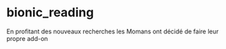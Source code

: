 # bionic_reading
En profitant des nouveaux recherches les Momans ont décidé de faire leur propre add-on

